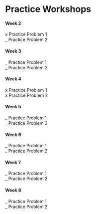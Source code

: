 # Practice Workshops

#### Week 2

x Practice Problem 1  
_ Practice Problem 2

#### Week 3

_ Practice Problem 1  
_ Practice Problem 2

#### Week 4

x Practice Problem 1  
x Practice Problem 2

#### Week 5

_ Practice Problem 1  
_ Practice Problem 2

#### Week 6

_ Practice Problem 1  
_ Practice Problem 2

#### Week 7

_ Practice Problem 1  
_ Practice Problem 2

#### Week 8

_ Practice Problem 1\
_ Practice Problem 2
